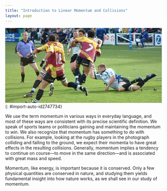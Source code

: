 ```yaml
---
title: "Introduction to Linear Momentum and Collisions"
layout: page
---
```



<?cnx.eoc class="section-summary" title="Section Summary"?>

<?cnx.eoc class="conceptual-questions" title="Conceptual Questions"?>

<?cnx.eoc class="problems-exercises" title="Problems & Exercises"?>

 ![Rugby players colliding during a rugby match.](../resources/Figure_09_00_01a_D.jpg "Each rugby player has great momentum, which will affect the outcome of their collisions with each other and the ground. (credit: ozzzie, Flickr)"){: #import-auto-id2747734}

We use the term momentum in various ways in everyday language, and most of these ways are consistent with its precise scientific definition. We speak of sports teams or politicians gaining and maintaining the momentum to win. We also recognize that momentum has something to do with collisions. For example, looking at the rugby players in the photograph colliding and falling to the ground, we expect their momenta to have great effects in the resulting collisions. Generally, momentum implies a tendency to continue on course—to move in the same direction—and is associated with great mass and speed.

Momentum, like energy, is important because it is conserved. Only a few physical quantities are conserved in nature, and studying them yields fundamental insight into how nature works, as we shall see in our study of momentum.

